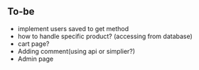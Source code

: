 ## To-be

- implement users saved to get method
- how to handle specific product? (accessing from database)
- cart page? 
- Adding comment(using api or simplier?)
- Admin page